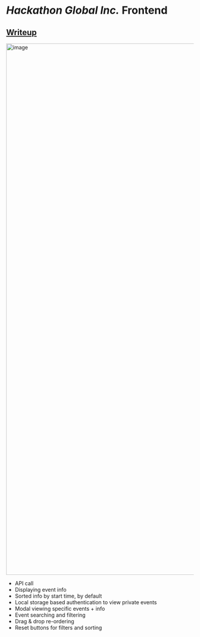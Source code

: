 # *Hackathon Global Inc.* Frontend

## [Writeup](https://ishaan1013.notion.site/Hack-the-North-Frontend-Writeup-478b54e0175549918667e3694998e6dc?pvs=4)
<img width="1427" alt="image" src="https://github.com/ishaan1013/htn-frontend/assets/69771365/1902c705-3106-4847-91e6-8857ca2c905f">


- API call
- Displaying event info
- Sorted info by start time, by default
- Local storage based authentication to view private events
- Modal viewing specific events + info
- Event searching and filtering
- Drag & drop re-ordering
- Reset buttons for filters and sorting
